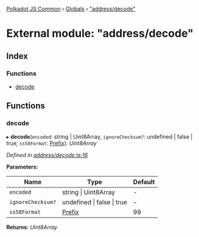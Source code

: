 [Polkadot JS Common](../README.md) › [Globals](../globals.md) › ["address/decode"](_address_decode_.md)

# External module: "address/decode"

## Index

### Functions

* [decode](_address_decode_.md#decode)

## Functions

###  decode

▸ **decode**(`encoded`: string | Uint8Array, `ignoreChecksum?`: undefined | false | true, `ss58Format`: [Prefix](_address_types_.md#prefix)): *Uint8Array*

*Defined in [address/decode.ts:16](https://github.com/polkadot-js/common/blob/d108970d/packages/util-crypto/src/address/decode.ts#L16)*

**Parameters:**

Name | Type | Default |
------ | ------ | ------ |
`encoded` | string &#124; Uint8Array | - |
`ignoreChecksum?` | undefined &#124; false &#124; true | - |
`ss58Format` | [Prefix](_address_types_.md#prefix) | 99 |

**Returns:** *Uint8Array*
